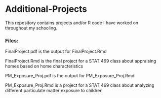 # Additional-Projects
This repository contains projects and/or R code I have worked on throughout my schooling.

### Files:

FinalProject.pdf is the output for FinalProject.Rmd

FinalProject.Rmd is the final project for a STAT 469 class about appraising homes based on home characteristics

PM_Exposure_Proj.pdf is the output for PM_Exposure_Proj.Rmd

PM_Exposure_Proj.Rmd is a project for a STAT 469 class about analyzing different particulate matter exposure to children
